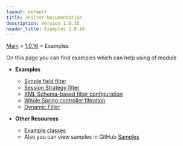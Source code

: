 ```yaml
---
layout: default
title: JFilter Documentation
description: Version 1.0.16
header_title: Examples 1.0.16
---
```


[Main](../../index.MD) > [1.0.16](../index.MD) > Examples

On this page you can find examples which can help using of module

* **Examples**
  * [Simple field filter](filter-field/index.MD)
  * [Session Strategy filter](filter-strategy/index.MD) 
  * [XML Schema-based filter configuration](filter-file/index.MD)
  * [Whole Spring controller filtration](filter-controller/index.MD)
  * [Dynamic Filter](filter-dynamic/index.MD)

* **Other Resources** 
  * [Example classes](./example-classes/index.MD)
  * Also you can view samples in GitHub [Samples](https://github.com/rkonovalov/jfilter-samples)